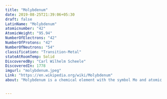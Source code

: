 ```yaml
---
title: "Molybdenum"
date: 2019-08-25T21:39:06+05:30
draft: false
LatinName: "Molybdenum"
atomicnumber: "42"
AtomicWeight: "95.94"
NumberOfElectrons: "42"
NumberOfProtons: "42"
NumberOfNeutrons: "54" 
classification: "Transition-Metal"
stateAtRoomTemp: Solid
DiscoveredBy: "Carl Wilhelm Scheele" 
DiscoveredIn: 1778
imgurl: "molybdenum.jpeg"
Link: "https://en.wikipedia.org/wiki/Molybdenum"
about: "Molybdenum is a chemical element with the symbol Mo and atomic number 42. The name is from Neo-Latin molybdaenum, from Ancient Greek Μόλυβδος molybdos, meaning lead, since its ores were confused with lead ores. Molybdenum minerals have been known throughout history, but the element was discovered in 1778 by Carl Wilhelm Scheele. The metal was first isolated in 1781 by Peter Jacob Hjelm."


---
```


